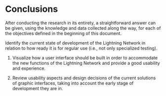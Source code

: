 # Conclusions

After conducting the research in its entirety, a straightforward answer can be given, using the knowledge and data collected along the way, for each of the objectives defined in the beginning of this document.



Identify the current state of development of the Lightning Network in relation to how ready it is for regular use \(i.e., not only specialized testing\).

1. Visualize how a user interface should be built in order to accommodate the new functions of the Lightning Network and provide a good usability and experience.

2. Review usability aspects and design decisions of the current solutions of graphic interfaces, taking into account the early stage of development they are in.



